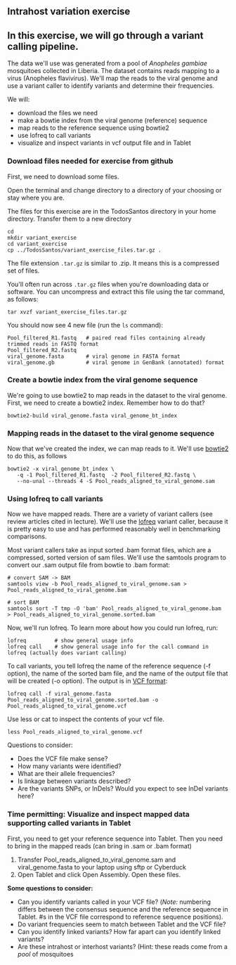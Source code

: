 ## Intrahost variation exercise

## In this exercise, we will go through a variant calling pipeline. 

The data we'll use was generated from a pool of _Anopheles gambiae_ mosquitoes collected in Liberia.  The dataset contains reads mapping to a virus (Anopheles flavivirus).  We'll map the reads to the viral genome and use a variant caller to identify variants and determine their frequencies.

We will:

- download the files we need
- make a bowtie index from the viral genome (reference) sequence
- map reads to the reference sequence using bowtie2
- use lofreq to call variants
- visualize and inspect variants in vcf output file and in Tablet


### Download files needed for exercise from github

First, we need to download some files.

Open the terminal and change directory to a directory of your choosing or stay where you are.

The files for this exercise are in the TodosSantos directory in your home directory.  Transfer them to a new directory

```
cd
mkdir variant_exercise
cd variant_exercise
cp ../TodosSantos/variant_exercise_files.tar.gz .
```

The file extension `.tar.gz` is similar to .zip.  It means this is a compressed set of files.  

You'll often run across `.tar.gz` files when you're downloading data or software.  You can uncompress and extract this file using the tar command, as follows:

```
tar xvzf variant_exercise_files.tar.gz
```

You should now see 4 new file (run the `ls` command):
```
Pool_filtered_R1.fastq   # paired read files containing already trimmed reads in FASTQ format
Pool_filtered_R2.fastq
viral_genome.fasta       # viral genome in FASTA format
viral_genome.gb          # viral genome in GenBank (annotated) format
```

### Create a bowtie index from the viral genome sequence

We're going to use bowtie2 to map reads in the dataset to the viral genome.  First, we need to create a bowtie2 index.  Remember how to do that?

```
bowtie2-build viral_genome.fasta viral_genome_bt_index 
```


### Mapping reads in the dataset to the viral genome sequence 

Now that we've created the index, we can map reads to it.  We'll use [bowtie2](http://bowtie-bio.sourceforge.net/bowtie2/manual.shtml) to do this, as follows

```
bowtie2 -x viral_genome_bt_index \
   -q -1 Pool_filtered_R1.fastq  -2 Pool_filtered_R2.fastq \
   --no-unal --threads 4 -S Pool_reads_aligned_to_viral_genome.sam
```

### Using lofreq to call variants

Now we have mapped reads.  There are a variety of variant callers (see review articles cited in lecture).  We'll use the [lofreq](http://csb5.github.io/lofreq/) variant caller, because it is pretty easy to use and has performed reasonably well in benchmarking comparisons.

Most variant callers take as input sorted .bam format files, which are a compressed, sorted version of sam files.  We'll use the samtools program to convert our .sam output file from bowtie to .bam format:

```
# convert SAM -> BAM
samtools view -b Pool_reads_aligned_to_viral_genome.sam > Pool_reads_aligned_to_viral_genome.bam

# sort BAM 
samtools sort -T tmp -O 'bam' Pool_reads_aligned_to_viral_genome.bam  > Pool_reads_aligned_to_viral_genome.sorted.bam
```

Now, we'll run lofreq.  To learn more about how you could run lofreq, run:
```
lofreq         # show general usage info
lofreq call    # show general usage info for the call command in lofreq (actually does variant calling)
```

To call variants, you tell lofreq the name of the reference sequence (-f option), the name of the sorted bam file, and the name of the output file that will be created (-o option).  The output is in [VCF format](https://samtools.github.io/hts-specs/VCFv4.3.pdf):
```
lofreq call -f viral_genome.fasta Pool_reads_aligned_to_viral_genome.sorted.bam -o Pool_reads_aligned_to_viral_genome.vcf
```

Use less or cat to inspect the contents of your vcf file.  
```
less Pool_reads_aligned_to_viral_genome.vcf
```
Questions to consider:
- Does the VCF file make sense?  
- How many variants were identified?
- What are their allele frequencies?
- Is linkage between variants described?
- Are the variants SNPs, or InDels?  Would you expect to see InDel variants here?

### Time permitting: Visualize and inspect mapped data supporting called variants in Tablet

First, you need to get your reference sequence into Tablet.  Then you need to bring in the mapped reads (can bring in .sam or .bam format)

1. Transfer Pool_reads_aligned_to_viral_genome.sam and viral_genome.fasta to your laptop using sftp or Cyberduck
2. Open Tablet and click Open Assembly.  Open these files.

**Some questions to consider:**
- Can you identify variants called in your VCF file?  (*Note:* numbering differs between the consensus sequence and the reference sequence in Tablet.  #s in the VCF file correspond to reference sequence positions).
- Do variant frequencies seem to match between Tablet and the VCF file?
- Can you identify linked variants?  How far apart can you identify linked variants?
- Are these intrahost or interhost variants? (Hint: these reads come from a _pool_ of mosquitoes


